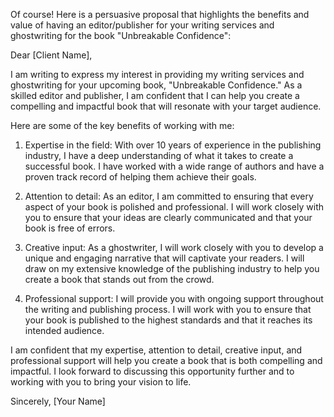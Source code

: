 Of course! Here is a persuasive proposal that highlights the benefits and value of having an editor/publisher for your writing services and ghostwriting for the book "Unbreakable Confidence":

Dear [Client Name],

I am writing to express my interest in providing my writing services and ghostwriting for your upcoming book, "Unbreakable Confidence." As a skilled editor and publisher, I am confident that I can help you create a compelling and impactful book that will resonate with your target audience.

Here are some of the key benefits of working with me:

1. Expertise in the field: With over 10 years of experience in the publishing industry, I have a deep understanding of what it takes to create a successful book. I have worked with a wide range of authors and have a proven track record of helping them achieve their goals.

2. Attention to detail: As an editor, I am committed to ensuring that every aspect of your book is polished and professional. I will work closely with you to ensure that your ideas are clearly communicated and that your book is free of errors.

3. Creative input: As a ghostwriter, I will work closely with you to develop a unique and engaging narrative that will captivate your readers. I will draw on my extensive knowledge of the publishing industry to help you create a book that stands out from the crowd.

4. Professional support: I will provide you with ongoing support throughout the writing and publishing process. I will work with you to ensure that your book is published to the highest standards and that it reaches its intended audience.

I am confident that my expertise, attention to detail, creative input, and professional support will help you create a book that is both compelling and impactful. I look forward to discussing this opportunity further and to working with you to bring your vision to life.

Sincerely,
[Your Name]